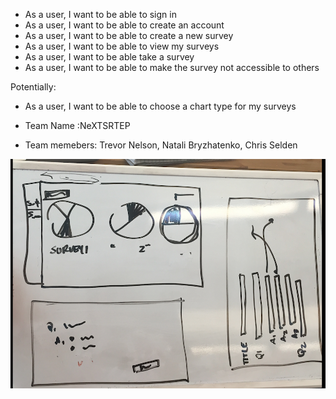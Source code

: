 - As a user, I want to be able to sign in
- As a user, I want to be able to create an account
- As a user, I want to be able to create a new survey
- As a user, I want to be able to view my surveys
- As a user, I want to be able take a survey
- As a user, I want to be able to make the survey not accessible to others

Potentially:
- As a user, I want to be able to choose a chart type for my surveys

- Team Name :NeXTSRTEP
- Team memebers: Trevor Nelson, Natali Bryzhatenko, Chris Selden

![schema](/schema.png)